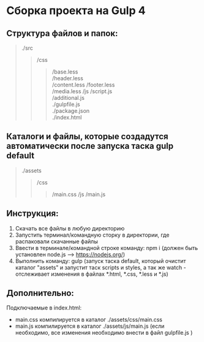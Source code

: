 # Сборка проекта на Gulp 4

## Структура файлов и папок:

>   ./src 
> >   /css  
> > >   /base.less  
> > >   /header.less  
> > >   /content.less 
> > >   /footer.less  
> > >   /media.less 
> >   /js 
> > >   /script.js  
> > >   /additional.js  
>   ./gulpfile.js  
>   ./package.json  
>   ./index.html  

## Каталоги и файлы, которые создадутся автоматически после запуска таска gulp default

>   ./assets  
> >   /css  
> > >   /main.css 
> >   /js 
> > >   /main.js  

## Инструкция:

1. Скачать все файлы в любую директорию
2. Запустить терминал/командную сторку в директории, где распаковали скачанные файлы
3. Ввести в терминале/командной строке команду: npm i (должен быть установлен node.js --> https://nodejs.org/)
3. Выполнить команду: gulp (запуск таска default, который очистит каталог "assets" и запустит таск scripts и styles, а так же watch - отслеживает изменения в файлах *.html, *.css, *.less и *.js)

## Дополнительно:
Подключаемые в index.html: 
- main.css компилируется в каталог ./assets/css/main.css
- main.js компилируется в каталог ./assets/js/main.js
(если необходимо, все изменения необходимо внести в файл gulpfile.js )
